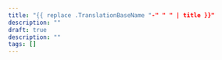 ```yaml
---
title: "{{ replace .TranslationBaseName "-" " " | title }}"
description: ""
draft: true
description: ""
tags: []
---
```


